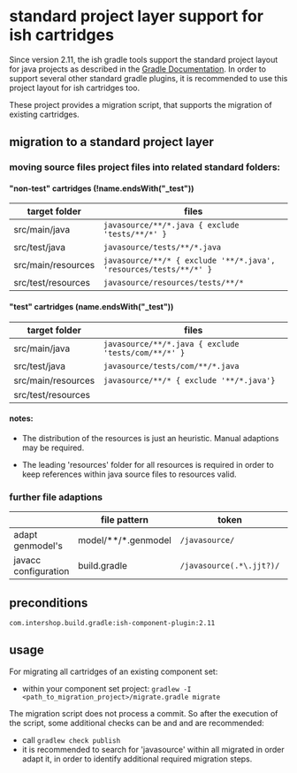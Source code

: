 # standard project layer support for ish cartridges

Since version 2.11, the ish gradle tools support the standard project layout for java projects
as described in the [Gradle Documentation](https://docs.gradle.org/current/userguide/java_plugin.html).
In order to support several other standard gradle plugins, it is recommended to use this project
layout for ish cartridges too.

These project provides a migration script, that supports the migration of existing cartridges.

## migration to a standard project layer

### moving source files project files into related standard folders:

#### "non-test" cartridges (!name.endsWith("_test"))

|target folder       | files                                                               |
|--------------------|---------------------------------------------------------------------|
| src/main/java      | `javasource/**/*.java { exclude 'tests/**/*' }`                     |
| src/test/java      | `javasource/tests/**/*.java`                                        |
| src/main/resources | `javasource/**/* { exclude '**/*.java', 'resources/tests/**/*' }`   |
| src/test/resources | `javasource/resources/tests/**/*`                                   |


#### "test" cartridges (name.endsWith("_test"))

|target folder       | files                                                               |
|--------------------|---------------------------------------------------------------------|
| src/main/java      | `javasource/**/*.java { exclude 'tests/com/**/*' }`                 |
| src/test/java      | `javasource/tests/com/**/*.java`                                    |
| src/main/resources | `javasource/**/* { exclude '**/*.java'}`                            |
| src/test/resources |                                                                     |

#### notes:

* The distribution of the resources is just an heuristic. Manual adaptions may be required.

* The leading 'resources' folder for all resources is required in order to keep references within java source files to
resources valid.


### further file adaptions

|                      | file pattern         | token                  | replaced by                |
|----------------------|---------------------|-------------------------|----------------------------|
| adapt genmodel's     | model/**/*.genmodel | `/javasource/`          | `src/main/java`            |
| javacc configuration | build.gradle        | `/javasource(.*\.jjt?)/`  | `src/main/resources/$path` |


## preconditions

`com.intershop.build.gradle:ish-component-plugin:2.11`

## usage

For migrating all cartridges of an existing component set:

* within your component set project: `gradlew -I <path_to_migration_project>/migrate.gradle migrate`

The migration script does not process a commit. So after the execution of the script, some additional checks can be
and and are recommended:

* call `gradlew check publish`
* it is recommended to search for 'javasource' within all migrated in order adapt it, in order to identify
  additional required migration steps.




